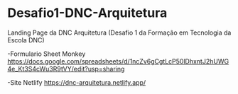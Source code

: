 # Desafio1-DNC-Arquitetura
Landing Page da DNC Arquitetura (Desafio 1 da Formação em Tecnologia da Escola DNC)

-Formulario Sheet Monkey
https://docs.google.com/spreadsheets/d/1ncZv6gCgtLcP50lDhxntJ2hUWG4e_Kt3S4cWu3R9tVY/edit?usp=sharing

-Site Netlify
https://dnc-arquitetura.netlify.app/
